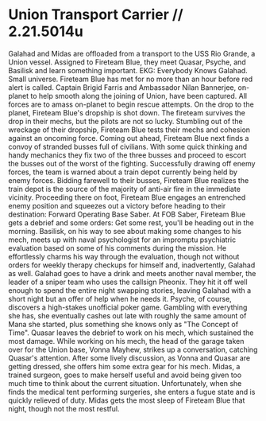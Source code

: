 # Union Transport Carrier // 2.21.5014u
Galahad and Midas are offloaded from a transport to the USS Rio Grande, a Union vessel. Assigned to Fireteam Blue, they meet Quasar, Psyche, and Basilisk and learn something important. EKG: Everybody Knows Galahad. Small universe.
Fireteam Blue has met for no more than an hour before red alert is called. Captain Brigid Farris and Ambassador Nilan Bannerjee, on-planet to help smooth along the joining of Union, have been captured. All forces are to amass on-planet to begin rescue attempts.
On the drop to the planet, Fireteam Blue's dropship is shot down. The fireteam survives the drop in their mechs, but the pilots are not so lucky. Stumbling out of the wreckage of their dropship, Fireteam Blue tests their mechs and cohesion against an oncoming force.
Coming out ahead, Fireteam Blue next finds a convoy of stranded busses full of civilians. With some quick thinking and handy mechanics they fix two of the three busses and proceed to escort the busses out of the worst of the fighting. Successfully drawing off enemy forces, the team is warned about a train depot currently being held by enemy forces.
Bidding farewell to their busses, Fireteam Blue realizes the train depot is the source of the majority of anti-air fire in the immediate vicinity. Proceeding there on foot, Fireteam Blue engages an entrenched enemy position and squeezes out a victory before heading to their destination: Forward Operating Base Saber.
At FOB Saber, Fireteam Blue gets a debrief and some orders: Get some rest, you'll be heading out in the morning.
Basilisk, on his way to see about making some changes to his mech, meets up with naval psychologist for an impromptu psychiatric evaluation based on some of his comments during the mission. He effortlessly charms his way through the evaluation, though not without orders for weekly therapy checkups for himself and, inadvertently, Galahad as well.
Galahad goes to have a drink and meets another naval member, the leader of a sniper team who uses the callsign Pheonix. They hit it off well enough to spend the entire night swapping stories, leaving Galahad with a short night but an offer of help when he needs it.
Psyche, of course, discovers a high-stakes unofficial poker game. Gambling with everything she has, she eventually cashes out late with roughly the same amount of Mana she started, plus something she knows only as "The Concept of Time".
Quasar leaves the debrief to work on his mech, which sustained the most damage. While working on his mech, the head of the garage taken over for the Union base, Vonna Mayhew, strikes up a conversation, catching Quasar's attention. After some lively discussion, as Vonna and Quasar are getting dressed, she offers him some extra gear for his mech.
Midas, a trained surgeon, goes to make herself useful and avoid being given too much time to think about the current situation. Unfortunately, when she finds the medical tent performing surgeries, she enters a fugue state and is quickly relieved of duty. Midas gets the most sleep of Fireteam Blue that night, though not the most restful.